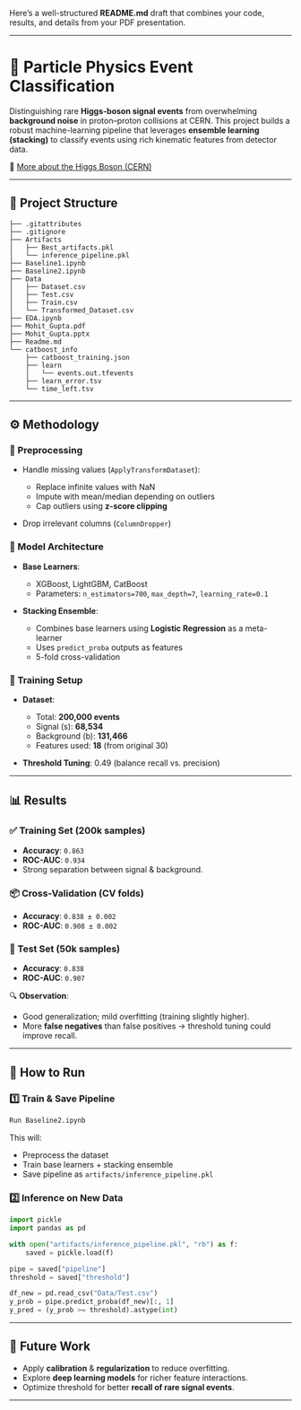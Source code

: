 Here’s a well-structured **README.md** draft that combines your code, results, and details from your PDF presentation.

---

# 🧪 Particle Physics Event Classification

Distinguishing rare **Higgs-boson signal events** from overwhelming **background noise** in proton–proton collisions at CERN.
This project builds a robust machine-learning pipeline that leverages **ensemble learning (stacking)** to classify events using rich kinematic features from detector data.

📄 [More about the Higgs Boson (CERN)](https://home.cern/science/physics/higgs-boson#:~:text=Physicists%20look%20for%20traces%20of,particle%27s%20faint%20signal%20in%202012)

---

## 📂 Project Structure

```
├── .gitattributes
├── .gitignore
├── Artifacts
│   ├── Best_artifacts.pkl
│   └── inference_pipeline.pkl
├── Baseline1.ipynb
├── Baseline2.ipynb
├── Data
│   ├── Dataset.csv
│   ├── Test.csv
│   ├── Train.csv
│   └── Transformed_Dataset.csv
├── EDA.ipynb
├── Mohit_Gupta.pdf
├── Mohit_Gupta.pptx
├── Readme.md
└── catboost_info
    ├── catboost_training.json
    ├── learn
    │   └── events.out.tfevents
    ├── learn_error.tsv
    └── time_left.tsv
```

---

## ⚙️ Methodology

### 🔹 Preprocessing

* Handle missing values (`ApplyTransformDataset`):

  * Replace infinite values with NaN
  * Impute with mean/median depending on outliers
  * Cap outliers using **z-score clipping**
* Drop irrelevant columns (`ColumnDropper`)

### 🔹 Model Architecture

* **Base Learners**:

  * XGBoost, LightGBM, CatBoost
  * Parameters: `n_estimators=700`, `max_depth=7`, `learning_rate=0.1`
* **Stacking Ensemble**:

  * Combines base learners using **Logistic Regression** as a meta-learner
  * Uses `predict_proba` outputs as features
  * 5-fold cross-validation

### 🔹 Training Setup

* **Dataset**:

  * Total: **200,000 events**
  * Signal (s): **68,534**
  * Background (b): **131,466**
  * Features used: **18** (from original 30)
* **Threshold Tuning**: 0.49 (balance recall vs. precision)

---

## 📊 Results

### ✅ Training Set (200k samples)

* **Accuracy**: `0.863`
* **ROC-AUC**: `0.934`
* Strong separation between signal & background.

### 📦 Cross-Validation (CV folds)

* **Accuracy**: `0.838 ± 0.002`
* **ROC-AUC**: `0.908 ± 0.002`

### 🧪 Test Set (50k samples)

* **Accuracy**: `0.838`
* **ROC-AUC**: `0.907`

🔍 **Observation**:

* Good generalization; mild overfitting (training slightly higher).
* More **false negatives** than false positives → threshold tuning could improve recall.

---

## 📌 How to Run

### 1️⃣ Train & Save Pipeline

```bash
Run Baseline2.ipynb
```

This will:

* Preprocess the dataset
* Train base learners + stacking ensemble
* Save pipeline as `artifacts/inference_pipeline.pkl`

### 2️⃣ Inference on New Data

```python
import pickle
import pandas as pd

with open("artifacts/inference_pipeline.pkl", "rb") as f:
    saved = pickle.load(f)

pipe = saved["pipeline"]
threshold = saved["threshold"]

df_new = pd.read_csv("Data/Test.csv")
y_prob = pipe.predict_proba(df_new)[:, 1]
y_pred = (y_prob >= threshold).astype(int)
```

---

## 🚀 Future Work

* Apply **calibration** & **regularization** to reduce overfitting.
* Explore **deep learning models** for richer feature interactions.
* Optimize threshold for better **recall of rare signal events**.

---